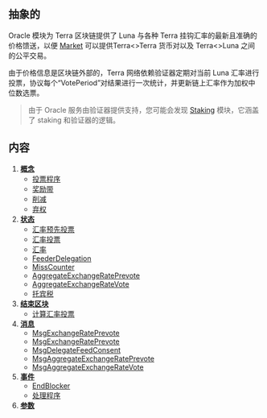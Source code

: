 ## 抽象的

Oracle 模块为 Terra 区块链提供了 Luna 与各种 Terra 挂钩汇率的最新且准确的价格馈送，以便 [Market](../../market/spec/README.md) 可以提供Terra<>Terra 货币对以及 Terra<>Luna 之间的公平交易。

由于价格信息是区块链外部的，Terra 网络依赖验证器定期对当前 Luna 汇率进行投票，协议每个“VotePeriod”对结果进行一次统计，并更新链上汇率作为加权中位数选票。

> 由于 Oracle 服务由验证器提供支持，您可能会发现 [Staking](https://github.com/cosmos/cosmos-sdk/tree/master/x/staking/spec/README.md ) 模块，它涵盖了 staking 和验证器的逻辑。

## 内容

1. **[概念](01_concepts.md)**
    - [投票程序](01_concepts.md#Voting-Procedure)
    - [奖励带](01_concepts.md#Reward-Band)
    - [削减](01_concepts.md#Slashing)
    - [弃权](01_concepts.md#Abstaining-from-Voting)
2. **[状态](02_state.md)**
    - [汇率预先投票](02_state.md#ExchangeRatePrevote)
    - [汇率投票](02_state.md#ExchangeRateVote)
    - [汇率](02_state.md#ExchangeRate)
    - [FeederDelegation](02_state.md#FeederDelegation)
    - [MissCounter](02_state.md#MissCounter)
    - [AggregateExchangeRatePrevote](02_state.md#AggregateExchangeRatePrevote)
    - [AggregateExchangeRateVote](02_state.md#AggregateExchangeRateVote)
    - [托宾税](02_state.md#TobinTax)
3. **[结束区块](03_end_block.md)**
    - [计算汇率投票](03_end_block.md#Tally-Exchange-Rate-Votes)
4. **[消息](04_messages.md)**
    - [MsgExchangeRatePrevote](04_messages.md#MsgExchangeRatePrevote)
    - [MsgExchangeRatePrevote](04_messages.md#MsgExchangeRatePrevote)
    - [MsgDelegateFeedConsent](04_messages.md#MsgDelegateFeedConsent)
    - [MsgAggregateExchangeRatePrevote](04_messages.md#MsgAggregateExchangeRatePrevote)
    - [MsgAggregateExchangeRateVote](04_messages.md#MsgAggregateExchangeRateVote)
5. **[事件](05_events.md)**
    - [EndBlocker](05_events.md#EndBlocker)
    - [处理程序](05_events.md#Handlers)
6. **[参数](06_params.md)** 